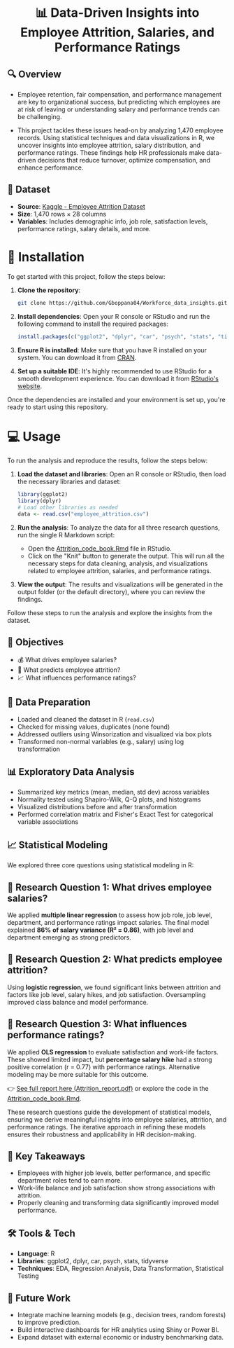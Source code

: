 <div align="center">
  <h1>📊 Data-Driven Insights into Employee Attrition, Salaries, and Performance Ratings</h1>
</div>

## 🔍 Overview
- Employee retention, fair compensation, and performance management are key to organizational success, but predicting which employees are at risk of leaving or understanding salary and performance trends can be challenging.

- This project tackles these issues head-on by analyzing 1,470 employee records. Using statistical techniques and data visualizations in R, we uncover insights into employee attrition, salary distribution, and performance ratings. These findings help HR professionals make data-driven decisions that reduce turnover, optimize compensation, and enhance performance.

## 📁 Dataset
- **Source**: [Kaggle - Employee Attrition Dataset](https://www.kaggle.com/datasets/patelprashant/employee-attrition)
- **Size**: 1,470 rows × 28 columns
- **Variables**: Includes demographic info, job role, satisfaction levels, performance ratings, salary details, and more.

# 🚀 Installation

To get started with this project, follow the steps below:

1. **Clone the repository**:
    ```bash
    git clone https://github.com/Gboppana04/Workforce_data_insights.git
    ```

2. **Install dependencies**:
    Open your R console or RStudio and run the following command to install the required packages:
    ```R
    install.packages(c("ggplot2", "dplyr", "car", "psych", "stats", "tidyverse"))
    ```

3. **Ensure R is installed**:
    Make sure that you have R installed on your system. You can download it from [CRAN](https://cran.r-project.org/).

4. **Set up a suitable IDE**:
    It's highly recommended to use RStudio for a smooth development experience. You can download it from [RStudio's website](https://posit.co/download/rstudio-desktop/).

Once the dependencies are installed and your environment is set up, you're ready to start using this repository.

# 💻 Usage

To run the analysis and reproduce the results, follow the steps below:

1. **Load the dataset and libraries**:
    Open an R console or RStudio, then load the necessary libraries and dataset:
    ```R
    library(ggplot2)
    library(dplyr)
    # Load other libraries as needed
    data <- read.csv("employee_attrition.csv")
    ```

2. **Run the analysis**:
    To analyze the data for all three research questions, run the single R Markdown script:
    - Open the [Attrition_code_book.Rmd](https://github.com/Gboppana04/Workforce_data_insights/blob/main/Attrition_code_book.Rmd) file in RStudio.
    - Click on the "Knit" button to generate the output. This will run all the necessary steps for data cleaning, analysis, and visualizations related to employee attrition, salaries, and performance ratings.

3. **View the output**:
    The results and visualizations will be generated in the output folder (or the default directory), where you can review the findings.

Follow these steps to run the analysis and explore the insights from the dataset.


## 🧪 Objectives
- 💰 What drives employee salaries?
- 🚪 What predicts employee attrition?
- 📈 What influences performance ratings?

## 🧼 Data Preparation
- Loaded and cleaned the dataset in R (`read.csv`)
- Checked for missing values, duplicates (none found)
- Addressed outliers using Winsorization and visualized via box plots
- Transformed non-normal variables (e.g., salary) using log transformation

## 📊 Exploratory Data Analysis
- Summarized key metrics (mean, median, std dev) across variables
- Normality tested using Shapiro-Wilk, Q-Q plots, and histograms
- Visualized distributions before and after transformation
- Performed correlation matrix and Fisher's Exact Test for categorical variable associations

## 📈 Statistical Modeling

We explored three core questions using statistical modeling in R:

## 🎯 Research Question 1: What drives employee salaries?
We applied **multiple linear regression** to assess how job role, job level, department, and performance ratings impact salaries. The final model explained **86% of salary variance (R² = 0.86)**, with job level and department emerging as strong predictors.

## 🎯 Research Question 2: What predicts employee attrition?
Using **logistic regression**, we found significant links between attrition and factors like job level, salary hikes, and job satisfaction. Oversampling improved class balance and model performance.

## 🎯 Research Question 3: What influences performance ratings?
We applied **OLS regression** to evaluate satisfaction and work-life factors. These showed limited impact, but **percentage salary hike** had a strong positive correlation (r = 0.77) with performance ratings. Alternative modeling may be more suitable for this outcome.

👉 [See full report here (Attrition_report.pdf)](https://github.com/Gboppana04/Workforce_data_insights/blob/main/Attrition_report.pdf) or explore the code in the [Attrition_code_book.Rmd](https://github.com/Gboppana04/Workforce_data_insights/blob/main/Attrition_code_book.Rmd).

These research questions guide the development of statistical models, ensuring we derive meaningful insights into employee salaries, attrition, and performance ratings. The iterative approach in refining these models ensures their robustness and applicability in HR decision-making.


## 📌 Key Takeaways
- Employees with higher job levels, better performance, and specific department roles tend to earn more.
- Work-life balance and job satisfaction show strong associations with attrition.
- Properly cleaning and transforming data significantly improved model performance.

## 🛠 Tools & Tech
- **Language**: R
- **Libraries**: ggplot2, dplyr, car, psych, stats, tidyverse
- **Techniques**: EDA, Regression Analysis, Data Transformation, Statistical Testing

## 🚀 Future Work
- Integrate machine learning models (e.g., decision trees, random forests) to improve prediction.
- Build interactive dashboards for HR analytics using Shiny or Power BI.
- Expand dataset with external economic or industry benchmarking data.


